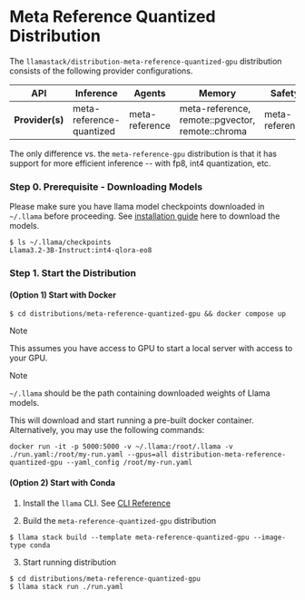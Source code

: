 # Meta Reference Quantized Distribution

The `llamastack/distribution-meta-reference-quantized-gpu` distribution consists of the following provider configurations.


| **API**         	| **Inference**            	| **Agents**     	| **Memory**                                       	| **Safety**     	| **Telemetry**  	|
|-----------------	|------------------------  	|----------------	|--------------------------------------------------	|----------------	|----------------	|
| **Provider(s)** 	| meta-reference-quantized  | meta-reference 	| meta-reference, remote::pgvector, remote::chroma 	| meta-reference 	| meta-reference 	|

The only difference vs. the `meta-reference-gpu` distribution is that it has support for more efficient inference -- with fp8, int4 quantization, etc.

### Step 0. Prerequisite - Downloading Models
Please make sure you have llama model checkpoints downloaded in `~/.llama` before proceeding. See [installation guide](https://llama-stack.readthedocs.io/en/latest/cli_reference/download_models.html) here to download the models.

```
$ ls ~/.llama/checkpoints
Llama3.2-3B-Instruct:int4-qlora-eo8
```

### Step 1. Start the Distribution
#### (Option 1) Start with Docker
```
$ cd distributions/meta-reference-quantized-gpu && docker compose up
```

> [!NOTE]
> This assumes you have access to GPU to start a local server with access to your GPU.


> [!NOTE]
> `~/.llama` should be the path containing downloaded weights of Llama models.


This will download and start running a pre-built docker container. Alternatively, you may use the following commands:

```
docker run -it -p 5000:5000 -v ~/.llama:/root/.llama -v ./run.yaml:/root/my-run.yaml --gpus=all distribution-meta-reference-quantized-gpu --yaml_config /root/my-run.yaml
```

#### (Option 2) Start with Conda

1. Install the `llama` CLI. See [CLI Reference](https://llama-stack.readthedocs.io/en/latest/cli_reference/index.html)

2. Build the `meta-reference-quantized-gpu` distribution

```
$ llama stack build --template meta-reference-quantized-gpu --image-type conda
```

3. Start running distribution
```
$ cd distributions/meta-reference-quantized-gpu
$ llama stack run ./run.yaml
```
